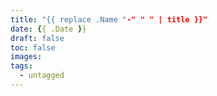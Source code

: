 ```yaml
---
title: "{{ replace .Name "-" " " | title }}"
date: {{ .Date }}
draft: false
toc: false
images:
tags:
  - untagged
---
```


